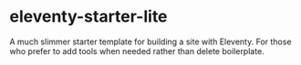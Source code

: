 # eleventy-starter-lite
A much slimmer starter template for building a site with Eleventy. For those who prefer to add tools when needed rather than delete boilerplate.
